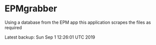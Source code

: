 # EPMgrabber
Using a database from the EPM app this application scrapes the files as required


Latest backup: Sun Sep 1 12:26:01 UTC 2019
